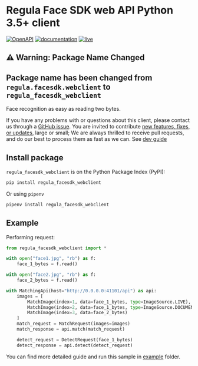 # Regula Face SDK web API Python 3.5+ client

[![OpenAPI](https://img.shields.io/badge/OpenAPI-defs-8c0a56?style=flat-square)](https://github.com/regulaforensics/FaceSDK-web-openapi)
[![documentation](https://img.shields.io/badge/docs-en-f6858d?style=flat-square)](https://support.regulaforensics.com/hc/en-us/articles/115000916306-Documentation)
[![live](https://img.shields.io/badge/live-demo-0a8c42?style=flat-square)](https://faceapi.regulaforensics.com/)

## ⚠️ Warning: Package Name Changed
## Package name has been changed from `regula.facesdk.webclient` to `regula_facesdk_webclient`

Face recognition as easy as reading two bytes.

If you have any problems with or questions about this client, please contact us
through a [GitHub issue](https://github.com/regulaforensics/FaceSDK-web-python-client/issues).
You are invited to contribute [new features, fixes, or updates](https://github.com/regulaforensics/FaceSDK-web-python-client/issues?q=is%3Aissue+is%3Aopen+label%3A%22help+wanted%22), large or small; 
We are always thrilled to receive pull requests, and do our best to process them as fast as we can.
See [dev guide](./dev.md)

## Install package
`regula_facesdk_webclient` is on the Python Package Index (PyPI):

```bash
pip install regula_facesdk_webclient
```

Or using `pipenv`
```bash
pipenv install regula_facesdk_webclient
```

## Example
Performing request:

```python
from regula_facesdk_webclient import *

with open("face1.jpg", "rb") as f:
    face_1_bytes = f.read()

with open("face2.jpg", "rb") as f:
    face_2_bytes = f.read()

with MatchingApi(host="http://0.0.0.0:41101/api") as api:
    images = [
        MatchImage(index=1, data=face_1_bytes, type=ImageSource.LIVE),
        MatchImage(index=2, data=face_1_bytes, type=ImageSource.DOCUMENT_RFID),
        MatchImage(index=3, data=face_2_bytes)
    ]
    match_request = MatchRequest(images=images)
    match_response = api.match(match_request)

    detect_request = DetectRequest(face_1_bytes)
    detect_response = api.detect(detect_request)
```

You can find more detailed guide and run this sample in [example](./example) folder.
